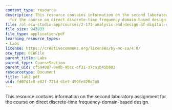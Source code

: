 ```yaml
---
content_type: resource
description: This resource contains information on the second laboratory assignment
  for the course on direct discrete-time frequency-domain-based design.
file: /ol-ocw-studio-app/courses/2-171-analysis-and-design-of-digital-control-systems-fall-2006/fd67d1c8e82f721dd1e9499fe820d2a8_lab2.pdf
file_size: 943833
file_type: application/pdf
learning_resource_types:
- Labs
license: https://creativecommons.org/licenses/by-nc-sa/4.0/
ocw_type: OCWFile
parent_title: Labs
parent_type: CourseSection
parent_uid: cf5a4087-0e8b-9b1c-ef31-37ca1b45b803
resourcetype: Document
title: lab2.pdf
uid: fd67d1c8-e82f-721d-d1e9-499fe820d2a8
---
```

This resource contains information on the second laboratory assignment for the course on direct discrete-time frequency-domain-based design.